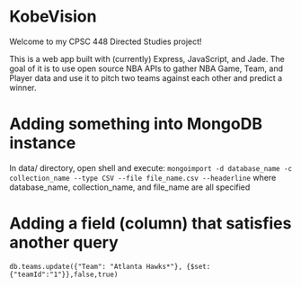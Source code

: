 # KobeVision
Welcome to my CPSC 448 Directed Studies project!

This is a web app built with (currently) Express, JavaScript, and Jade. 
The goal of it is to use open source NBA APIs to gather NBA Game, Team, and Player data and use it to pitch
two teams against each other and predict a winner.

# Adding something into MongoDB instance
In data/ directory, open shell and execute:
`mongoimport -d database_name -c collection_name --type CSV --file file_name.csv --headerline`
where database_name, collection_name, and file_name are all specified

# Adding a field (column) that satisfies another query
`db.teams.update({"Team": "Atlanta Hawks*"}, {$set: {"teamId":"1"}},false,true)`